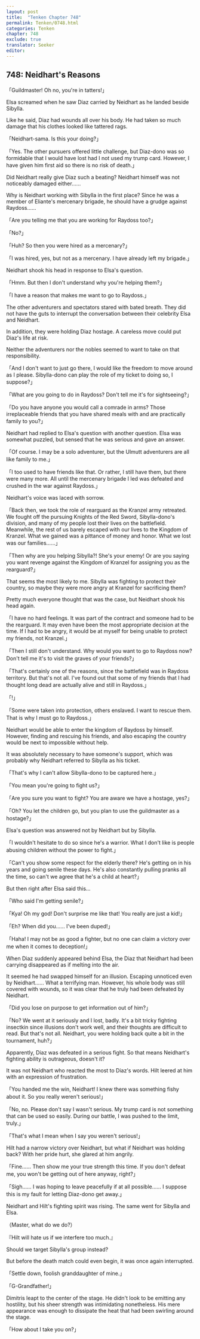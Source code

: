 ```yaml
---
layout: post
title:  "Tenken Chapter 748"
permalink: Tenken/0748.html
categories: Tenken
chapter: 748
exclude: true
translator: Seeker
editor: 
---
```

<h2 id="ch748">748: Neidhart's Reasons</h2>

<p>「Guildmaster! Oh no, you're in tatters!」</p>

<p>Elsa screamed when he saw Diaz carried by Neidhart as he landed beside Sibylla.</p>

<p>Like he said, Diaz had wounds all over his body. He had taken so much damage that his clothes looked like tattered rags.</p>

<p>「Neidhart-sama. Is this your doing?」</p>
<p>「Yes. The other pursuers offered little challenge, but Diaz-dono was so formidable that I would have lost had I not used my trump card. However, I have given him first aid so there is no risk of death.」</p>

<p>Did Neidhart really give Diaz such a beating? Neidhart himself was not noticeably damaged either……</p>

<p>Why is Neidhart working with Sibylla in the first place? Since he was a member of Eliante's mercenary brigade, he should have a grudge against Raydoss……</p>

<p>「Are you telling me that you are working for Raydoss too?」</p>
<p>「No?」</p>
<p>「Huh? So then you were hired as a mercenary?」</p>
<p>「I was hired, yes, but not as a mercenary. I have already left my brigade.」</p>

<p>Neidhart shook his head in response to Elsa's question.</p>

<p>「Hmm. But then I don't understand why you're helping them?」</p>
<p>「I have a reason that makes me want to go to Raydoss.」</p>

<p>The other adventurers and spectators stared with bated breath. They did not have the guts to interrupt the conversation between their celebrity Elsa and Neidhart.</p>

<p>In addition, they were holding Diaz hostage. A careless move could put Diaz's life at risk.</p>

<p>Neither the adventurers nor the nobles seemed to want to take on that responsibility.</p>

<p>「And I don't want to just go there, I would like the freedom to move around as I please. Sibylla-dono can play the role of my ticket to doing so, I suppose?」</p>
<p>「What are you going to do in Raydoss? Don't tell me it's for sightseeing?」</p>
<p>「Do you have anyone you would call a comrade in arms? Those irreplaceable friends that you have shared meals with and are practically family to you?」</p>

<p>Neidhart had replied to Elsa's question with another question. Elsa was somewhat puzzled, but sensed that he was serious and gave an answer.</p>

<p>「Of course. I may be a solo adventurer, but the Ulmutt adventurers are all like family to me.」</p>
<p>「I too used to have friends like that. Or rather, I still have them, but there were many more. All until the mercenary brigade I led was defeated and crushed in the war against Raydoss.」</p>

<p>Neidhart's voice was laced with sorrow.</p>

<p>「Back then, we took the role of rearguard as the Kranzel army retreated. We fought off the pursuing Knights of the Red Sword, Sibylla-dono's division, and many of my people lost their lives on the battlefield. Meanwhile, the rest of us barely escaped with our lives to the Kingdom of Kranzel. What we gained was a pittance of money and honor. What we lost was our families……」</p>
<p>「Then why are you helping Sibylla?! She's your enemy! Or are you saying you want revenge against the Kingdom of Kranzel for assigning you as the rearguard?」</p>

<p>That seems the most likely to me. Sibylla was fighting to protect their country, so maybe they were more angry at Kranzel for sacrificing them?</p>

<p>Pretty much everyone thought that was the case, but Neidhart shook his head again.</p>

<p>「I have no hard feelings. It was part of the contract and someone had to be the rearguard. It may even have been the most appropriate decision at the time. If I had to be angry, it would be at myself for being unable to protect my friends, not Kranzel.」</p>
<p>「Then I still don't understand. Why would you want to go to Raydoss now? Don't tell me it's to visit the graves of your friends?」</p>
<p>「That's certainly one of the reasons, since the battlefield was in Raydoss territory. But that's not all. I've found out that some of my friends that I had thought long dead are actually alive and still in Raydoss.」</p>
<p>「!」</p>
<p>「Some were taken into protection, others enslaved. I want to rescue them. That is why I must go to Raydoss.」</p>

<p>Neidhart would be able to enter the kingdom of Raydoss by himself. However, finding and rescuing his friends, and also escaping the country would be next to impossible without help.</p>

<p>It was absolutely necessary to have someone's support, which was probably why Neidhart referred to Sibylla as his ticket.</p>

<p>「That's why I can't allow Sibylla-dono to be captured here.」</p>
<p>「You mean you're going to fight us?」</p>
<p>「Are you sure you want to fight? You are aware we have a hostage, yes?」</p>
<p>「Oh? You let the children go, but you plan to use the guildmaster as a hostage?」</p>

<p>Elsa's question was answered not by Neidhart but by Sibylla.</p>

<p>「I wouldn't hesitate to do so since he's a warrior. What I don't like is people abusing children without the power to fight.」</p>
<p>「Can't you show some respect for the elderly there? He's getting on in his years and going senile these days. He's also constantly pulling pranks all the time, so can't we agree that he's a child at heart?」</p>

<p>But then right after Elsa said this…</p>

<p>「Who said I'm getting senile?」</p>
<p>「Kya! Oh my god! Don't surprise me like that! You really are just a kid!」</p>
<p>「Eh? When did you…… I've been duped!」</p>
<p>「Haha! I may not be as good a fighter, but no one can claim a victory over me when it comes to deception!」</p>

<p>When Diaz suddenly appeared behind Elsa, the Diaz that Neidhart had been carrying disappeared as if melting into the air.</p>

<p>It seemed he had swapped himself for an illusion. Escaping unnoticed even by Neidhart…… What a terrifying man. However, his whole body was still covered with wounds, so it was clear that he truly had been defeated by Neidhart.</p>

<p>「Did you lose on purpose to get information out of him?」</p>
<p>「No? We went at it seriously and I lost, badly. It's a bit tricky fighting insectkin since illusions don't work well, and their thoughts are difficult to read. But that's not all. Neidhart, you were holding back quite a bit in the tournament, huh?」</p>

<p>Apparently, Diaz was defeated in a serious fight. So that means Neidhart's fighting ability is outrageous, doesn't it?</p>

<p>It was not Neidhart who reacted the most to Diaz's words. Hilt leered at him with an expression of frustration.</p>

<p>「You handed me the win, Neidhart! I knew there was something fishy about it. So you really weren't serious!」</p>
<p>「No, no. Please don't say I wasn't serious. My trump card is not something that can be used so easily. During our battle, I was pushed to the limit, truly.」</p>
<p>「That's what I mean when I say you weren't serious!」</p>

<p>Hilt had a narrow victory over Neidhart, but what if Neidhart was holding back? With her pride hurt, she glared at him angrily.</p>

<p>「Fine…… Then show me your true strength this time. If you don't defeat me, you won't be getting out of here anyway, right?」</p>
<p>「Sigh…… I was hoping to leave peacefully if at all possible…… I suppose this is my fault for letting Diaz-dono get away.」</p>

<p>Neidhart and Hilt's fighting spirit was rising. The same went for Sibylla and Elsa.</p>

<p>（Master, what do we do?）</p>
<p>『Hilt will hate us if we interfere too much.』</p>

<p>Should we target Sibylla's group instead?</p>

<p>But before the death match could even begin, it was once again interrupted.</p>

<p>「Settle down, foolish granddaughter of mine.」</p>
<p>「G-Grandfather!」</p>

<p>Dimitris leapt to the center of the stage. He didn't look to be emitting any hostility, but his sheer strength was intimidating nonetheless. His mere appearance was enough to dissipate the heat that had been swirling around the stage.</p>

<p>「How about I take you on?」</p>










